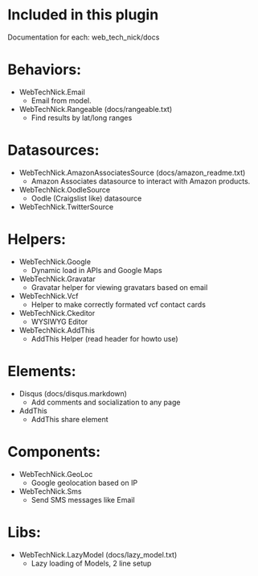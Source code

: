 # Included in this plugin

Documentation for each: web_tech_nick/docs

# Behaviors:
* WebTechNick.Email
	* Email from model.
* WebTechNick.Rangeable (docs/rangeable.txt)
	* Find results by lat/long ranges

# Datasources:
* WebTechNick.AmazonAssociatesSource (docs/amazon_readme.txt)
	* Amazon Associates datasource to interact with Amazon products.
* WebTechNick.OodleSource
	* Oodle (Craigslist like) datasource
* WebTechNick.TwitterSource

# Helpers:
* WebTechNick.Google
	* Dynamic load in APIs and Google Maps
* WebTechNick.Gravatar
	* Gravatar helper for viewing gravatars based on email
* WebTechNick.Vcf
	* Helper to make correctly formated vcf contact cards
* WebTechNick.Ckeditor
	* WYSIWYG Editor
* WebTechNick.AddThis
	* AddThis Helper (read header for howto use)

# Elements:
* Disqus (docs/disqus.markdown)
	* Add comments and socialization to any page
* AddThis
	* AddThis share element

# Components:
* WebTechNick.GeoLoc
	* Google geolocation based on IP
* WebTechNick.Sms
	* Send SMS messages like Email

# Libs:
* WebTechNick.LazyModel (docs/lazy_model.txt)
	* Lazy loading of Models, 2 line setup